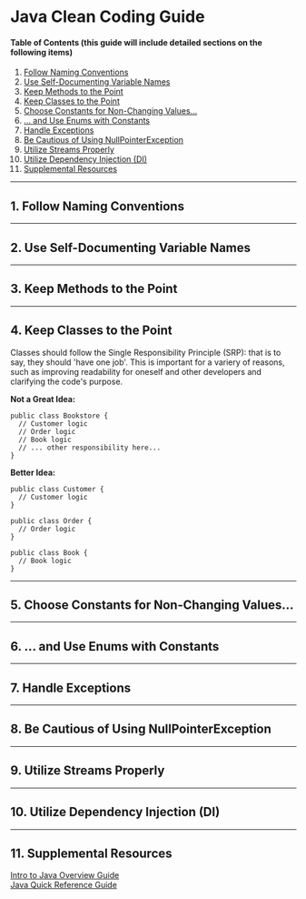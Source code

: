 # Java Clean Coding Guide

#### Table of Contents (this guide will include detailed sections on the following items)

1. [Follow Naming Conventions](#conventions)
2. [Use Self-Documenting Variable Names](#documenting)
3. [Keep Methods to the Point](#methods)
4. [Keep Classes to the Point](#classes)
5. [Choose Constants for Non-Changing Values...](#constants)
6. [... and Use Enums with Constants](#enums)
7. [Handle Exceptions](#exceptions)
8. [Be Cautious of Using NullPointerException](#nulls)
9. [Utilize Streams Properly](#streams)
10. [Utilize Dependency Injection (DI)](#dependency)
11. [Supplemental Resources](#supplement)

<hr />

## 1. <a name="conventions">Follow Naming Conventions</a>

<hr />

## 2. <a name="documenting">Use Self-Documenting Variable Names</a>

<hr />

## 3. <a name="methods">Keep Methods to the Point</a>

<hr />

## 4. <a name="classes">Keep Classes to the Point</a>
  
Classes should follow the Single Responsibility Principle (SRP): that is to say, they should 'have one job'. This is important for a variery of reasons, such as improving readability for oneself and other developers and clarifying the code's purpose.
  
<strong>Not a Great Idea:</strong>
  
```
public class Bookstore {
  // Customer logic
  // Order logic
  // Book logic
  // ... other responsibility here...
}
```
  
<strong>Better Idea:</strong>
  
```
public class Customer {
  // Customer logic
}
  
public class Order {
  // Order logic
}
  
public class Book {
  // Book logic
}
```

<hr />

## 5. <a name="constants">Choose Constants for Non-Changing Values...</a>

<hr />

## 6. <a name="enums">... and Use Enums with Constants</a>

<hr />

## 7. <a name="exceptions">Handle Exceptions</a>

<hr />

## 8. <a name="nulls">Be Cautious of Using NullPointerException</a>

<hr />

## 9. <a name="streams">Utilize Streams Properly</a>

<hr />

## 10. <a name="dependency">Utilize Dependency Injection (DI)</a>

<hr />

## 11. <a name="supplement">Supplemental Resources</a>

<a href="https://github.com/chaseofthejungle/intro-to-java">Intro to Java Overview Guide</a>  
<a href="https://github.com/chaseofthejungle/java-quick-reference-guide">Java Quick Reference Guide</a>
